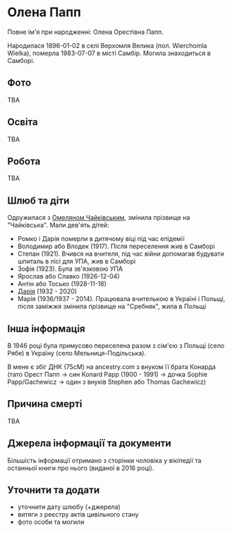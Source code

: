 # Олена Папп #

Повне ім'я при народженні: Олена Орестівна Папп.

Народилася 1896-01-02 в селі Верхомля Велика (пол. Wierchomla Wielka), померла 1983-07-07 в місті Самбір. Могила знаходиться в Самборі.

## Фото ##

TBA

## Освіта ##

TBA

## Робота ##

TBA

## Шлюб та діти ##

Одружилася з [Омеляном Чайківським](Омелян%20Чайківський.md), змінила прізвище на "Чайківська". Мали дев'ять дітей:

- Ромко і Дарія померли в дитячому віці під час епідемії
- Володимир або Влодек (1917). Після переселення жив в Самборі
- Степан (1921). Вчився на вчителя, під час війни допомагав будувати шпиталь в лісі для УПА, жив в Самборі
- Зофія (1923). Була зв'язковою УПА
- Ярослав або Славко (1926-12-04)
- Антін або Тосько (1928-11-18)
- [Дарія](Дарія%20Чайківська.md) (1932 - 2020)
- Марія (1936/1937 - 2014). Працювала вчителькою в Україні і Польщі, після заміжжя змінила прізвище на "Сребняк", жила в Польщі

## Інша інформація ##

В 1946 році була примусово переселена разом з сім'єю з Польщі (село Рябе) в Україну (село Мельниця-Подільська).

В мене є збіг ДНК (75cM) на ancestry.com з внуком її брата Конарда (тато Орест Папп -> син Konard Papp (1900 - 1991) -> дочка Sophie Papp/Gachewicz -> один з внуків Stephen або Thomas Gachewicz)

## Причина смерті ##

TBA

## Джерела інформації та документи ##

Більшість інформації отримано з сторінки чоловіка у вікіпедії та останньої книги про нього (виданої в 2016 році).

## Уточнити та додати ##

- уточнити дату шлюбу (+джерела)
- витяги з реєстру актів цивільного стану
- фото особи та могили
